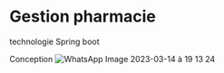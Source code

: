 # Gestion pharmacie
technologie Spring boot 

Conception
![WhatsApp Image 2023-03-14 à 19 13 24](https://user-images.githubusercontent.com/61750815/225106366-4dfc1717-6dc5-4e63-bad7-b9f71c294702.jpg)
